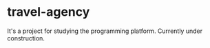 # travel-agency

It's a project for studying the programming platform. Currently under construction.
